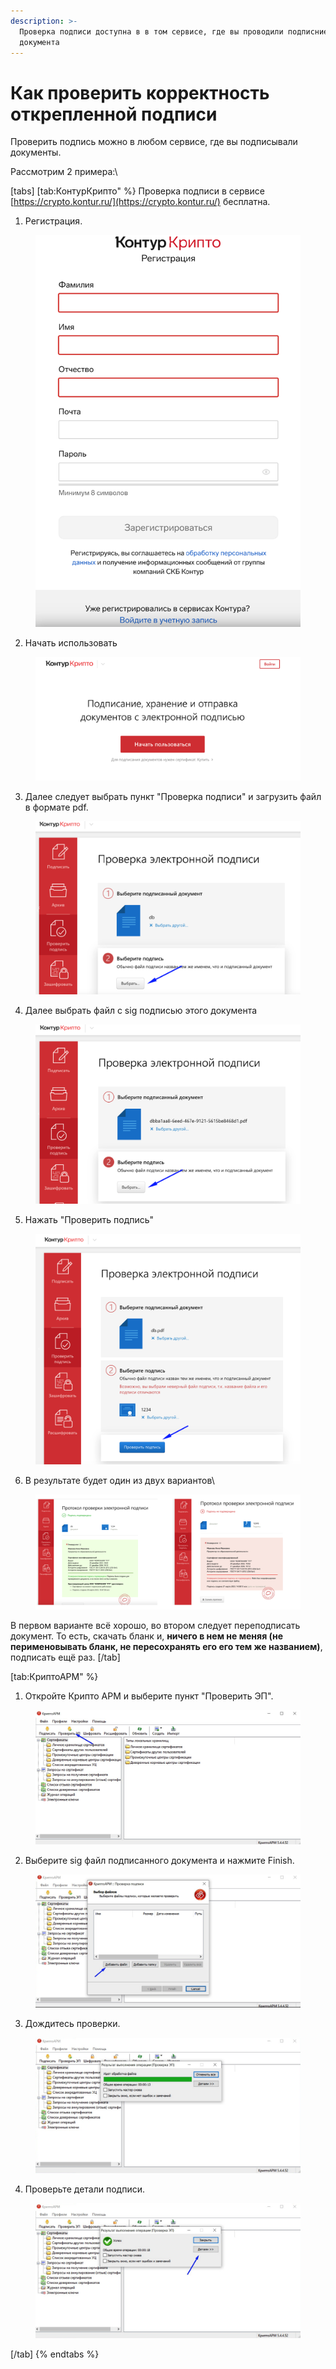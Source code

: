 ```yaml
---
description: >-
  Проверка подписи доступна в в том сервисе, где вы проводили подписние
  документа
---
```


# Как проверить корректность открепленной подписи

Проверить подпись можно в любом сервисе, где вы подписывали документы.

Рассмотрим  2 примера:\


[tabs]
[tab:КонтурКрипто" %}
Проверка подписи в сервисе [https://crypto.kontur.ru/](https://crypto.kontur.ru/) бесплатна.

1. Регистрация.&#x20;

<figure><img src="../../.gitbook/assets/image (99).png" alt=""><figcaption></figcaption></figure>

2. Начать использовать

<figure><img src="../../.gitbook/assets/image (100).png" alt=""><figcaption></figcaption></figure>

3. Далее следует выбрать пункт "Проверка подписи" и загрузить файл в формате pdf.

&#x20;

<figure><img src="../../.gitbook/assets/image (101).png" alt=""><figcaption></figcaption></figure>

4. Далее выбрать файл с sig подписью этого документа&#x20;

<figure><img src="../../.gitbook/assets/image (102).png" alt=""><figcaption></figcaption></figure>

5. Нажать "Проверить подпись"

<figure><img src="../../.gitbook/assets/image (103).png" alt=""><figcaption></figcaption></figure>

6. В результате будет один из двух вариантов\


<figure><img src="../../.gitbook/assets/image (104).png" alt=""><figcaption></figcaption></figure>

В первом варианте  всё хорошо, во втором следует переподписать документ. То есть, скачать бланк и,  **ничего в нем не меняя (не перименовывать бланк, не пересохранять его его тем же названием)**, подписать ещё раз.
[/tab]

[tab:КриптоАРМ" %}
1. Откройте Крипто АРМ и выберите пункт "Проверить ЭП".&#x20;

<figure><img src="../../.gitbook/assets/image (105).png" alt=""><figcaption></figcaption></figure>

2. Выберите sig файл подписанного документа и нажмите Finish.

<figure><img src="../../.gitbook/assets/image (106).png" alt=""><figcaption></figcaption></figure>

3. Дождитесь проверки.

<figure><img src="../../.gitbook/assets/image (107).png" alt=""><figcaption></figcaption></figure>

4. Проверьте детали подписи.

<figure><img src="../../.gitbook/assets/image (108).png" alt=""><figcaption></figcaption></figure>
[/tab]
{% endtabs %}
